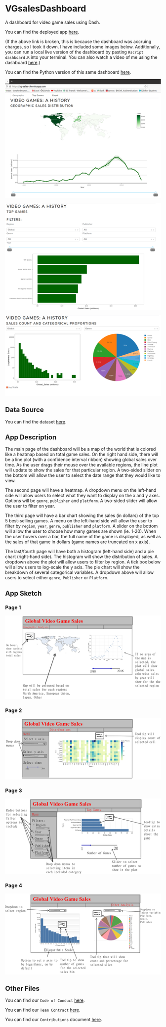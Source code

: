 # VGsalesDashboard
A dashboard for video game sales using Dash.

You can find the deployed app [here](https://vg-sales-r.herokuapp.com/).

(If the above link is broken, this is because the dashboard was accruing charges, so I took it down. I have included some images below. Additionally, you can run a local live version of the dashboard by pasting `Rscript dashboard.R` into your terminal. You can also watch a video of me using the dashboard [here](https://www.youtube.com/watch?v=Xjt4mht_LyI).)

You can find the Python version of this same dashboard [here](https://github.com/a-foote/VGsalesDashboard).


![deployed dashboard 1](./app_sketch/dashboard_live.png)

![deployed dashboard 2](./app_sketch/dashboard_live2.png)

![deployed dashboard 3](./app_sketch/dashboard_live3.png)




## Data Source

You can find the dataset [here](https://www.kaggle.com/datasets/thedevastator/global-video-game-sales).


## App Description

The main page of the dashboard will be a map of the world that is colored like a heatmap based on total game sales. On the right hand side, there will be a line plot (with a confidence interval ribbon) showing global sales over time. As the user drags their mouse over the available regions, the line plot will update to show the sales for that particular region. A two-sided slider on the bottom will allow the user to select the date range that they would like to view.

The second page will have a heatmap. A dropdown menu on the left-hand side will allow users to select what they want to display on the x and y axes. Options will be `genre`, `publisher` and `platform`. A two-sided slider will allow the user to filter on year.

The third page will have a bar chart showing the sales (in dollars) of the top 5 best-selling games. A menu on the left-hand side will allow the user to filter by `region`, `year`, `genre`, `publisher` and `platform`. A slider on the bottom will allow the user to choose how many games are shown (ie. 1-20). When the user hovers over a bar, the full name of the game is displayed, as well as the sales of that game in dollars (game names are truncated on x axis).

The last/fourth page will have both a histogram (left-hand side) and a pie chart (right-hand side). The histogram will show the distribution of sales. A dropdown above the plot will allow users to filter by region. A tick box below will allow users to log-scale the y axis. The pie chart will show the breakdown of several categorical variables. A dropdown above will allow users to select either `genre`, `Publisher` or `Platform`.



## App Sketch

### Page 1

![Video Game Sales Dashboard, Page 1](./app_sketch/page1.png)


### Page 2

![Video Game Sales Dashboard, Page 2](./app_sketch/page2.png)



### Page 3

![Video Game Sales Dashboard, Page 3](./app_sketch/page3.png)



### Page 4

![Video Game Sales Dashboard, Page 4](./app_sketch/page4.png)




## Other Files

You can find our `Code of Conduct` [here](./doc/project_guidelines/CODE_OF_CONDUCT.md).

You can find our `Team Contract` [here](./doc/project_guidelines/team-contract.md).

You can find our `Contributions` document [here](./doc/project_guidelines/CONTRIBUTING.md).
